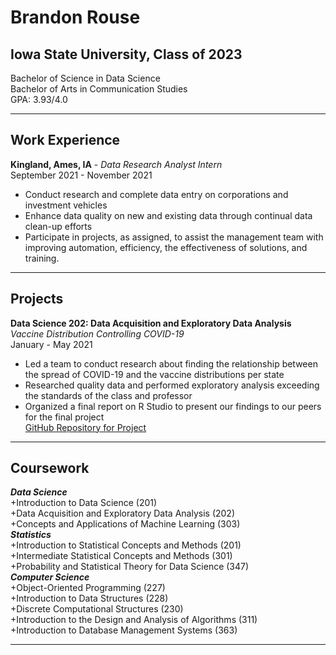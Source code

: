 # Brandon Rouse <br>
## Iowa State University, Class of 2023 <br>
Bachelor of Science in Data Science <br>
Bachelor of Arts in Communication Studies <br>
GPA: 3.93/4.0 <br>

---

## Work Experience
**Kingland, Ames, IA** - *Data Research Analyst Intern* <br>
September 2021 - November 2021
+ Conduct research and complete data entry on corporations and investment vehicles
+ Enhance data quality on new and existing data through continual data clean-up efforts
+ Participate in projects, as assigned, to assist the management team with improving automation, efficiency, the effectiveness of solutions, and training. 

---

## Projects
**Data Science 202: Data Acquisition and Exploratory Data Analysis** <br>
*Vaccine Distribution Controlling COVID-19* <br>
January - May 2021
+ Led a team to conduct research about finding the relationship between the spread of COVID-19 and the vaccine distributions per state
+ Researched quality data and performed exploratory analysis exceeding the standards of the class and professor
+ Organized a final report on R Studio to present our findings to our peers for the final project <br>
[GitHub Repository for Project](https://github.com/SamReinart/ds202_project)

---

## Coursework <br>
_**Data Science**_ <br>
+Introduction to Data Science (201) <br>
+Data Acquisition and Exploratory Data Analysis (202)<br>
+Concepts and Applications of Machine Learning (303)<br>
_**Statistics**_<br>
+Introduction to Statistical Concepts and Methods (201)<br>
+Intermediate Statistical Concepts and Methods (301)<br>
+Probability and Statistical Theory for Data Science (347)<br>
_**Computer Science**_<br>
+Object-Oriented Programming (227)<br>
+Introduction to Data Structures (228)<br>
+Discrete Computational Structures (230)<br>
+Introduction to the Design and Analysis of Algorithms (311)<br>
+Introduction to Database Management Systems (363)<br>

---

